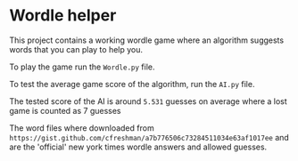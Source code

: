 # Wordle helper

This project contains a working wordle game where an algorithm suggests words that you can play to help you.

To play the game run the `Wordle.py` file.

To test the average game score of the algorithm, run the `AI.py` file.

The tested score of the AI is around `5.531` guesses on average where a lost game is counted as 7 guesses

The word files where downloaded from `https://gist.github.com/cfreshman/a7b776506c73284511034e63af1017ee` and are the 'official' new york times wordle answers and allowed guesses.